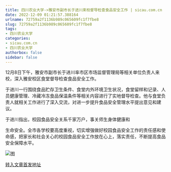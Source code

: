 ```yaml
---
title: 四川农业大学->雅安市副市长于进川来校督导检查食品安全工作 | sicau.com.cn
date: 2022-12-09 01:21:57.388164
urlname: 72759a2f1136b989c065609fc1f7fbe8
slug: 72759a2f1136b989c065609fc1f7fbe8
tags: 
- 四川农业大学
categories:
- sicau.com.cn
- 四川农业大学
authorbox: false
sidebar: false
---
```

12月8日下午，雅安市副市长于进川率市区市场监督管理局等相关单位负责人来校，深入雅安校区食堂督导检查食品安全工作。  

于进川一行围绕食品贮存卫生条件、食堂内外环境卫生状况，食堂留样和记录、人员健康管理、冷藏冷冻食品保温条件等相关内容进行了实地督导检查。他与食堂负责人就相关工作进行了深入交流，对进一步提升食品安全管理水平提出意见和建议。

于进川指出，校园食品安全关系千家万户，事关师生身体健康和
<!--more-->
生命安全。全市各学校要高度重视，切实增强做好校园食品安全工作的责任感和使命感，把家长和社会关心的校园食品安全工作放在心上，落实责任，不断提高食品安全保障水平。

![图](https://news.sicau.edu.cn/__local/9/63/98/5FD6D9F3942EF7D5B2B8D1B81E5_F11F683A_19A97C.png)

[转入文章首发地址](https://news.sicau.edu.cn/info/1078/70505.htm)